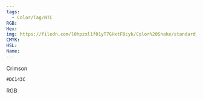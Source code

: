 ```yaml
---
tags:
  - Color/Tag/NTC
RGB:
Hex:
img: https://filedn.com/l0hpzxl1f01yT7GHxtF8cyk/Color%20Snake/standard_csv_to_svg//DC143C.svg
CMYK:
HSL:
Name:
---
```

Crimson
```palette
#DC143C
```
RGB
